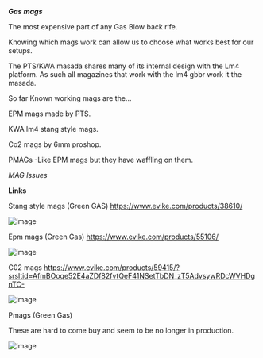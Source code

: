 ***Gas mags***

The most expensive part of any Gas Blow back rife.  

Knowing which mags work can allow us to choose what works best for our setups.

The PTS/KWA masada shares many of its internal design with the Lm4 platform.  As such all magazines that work with the lm4 gbbr work it the masada.  

So far Known working mags are the... 

EPM mags made by PTS.

KWA lm4 stang style mags. 

Co2 mags by 6mm proshop.

PMAGs -Like EPM mags but they have waffling on them.


*MAG Issues*

**Links**

Stang style mags (Green GAS)
https://www.evike.com/products/38610/

![image](https://github.com/user-attachments/assets/bcf5ac00-ea96-4dd0-957f-30c779ca7c42)


Epm mags (Green Gas)
https://www.evike.com/products/55106/

![image](https://github.com/user-attachments/assets/6b4ed770-6ca1-4b75-848e-82debbc72349)


C02 mags 
https://www.evike.com/products/59415/?srsltid=AfmBOoqe52E4aZDf82fvtQeF41NSetTbDN_zT5AdvsywRDcWVHDgnTC-

![image](https://github.com/user-attachments/assets/9eef0aa6-2c56-4249-82fe-cb956d8ad0c1)



Pmags (Green Gas)

These are hard to come buy and seem to be no longer in production.

![image](https://github.com/user-attachments/assets/f882d953-4330-4578-a7d7-3cfc72f8af19)
